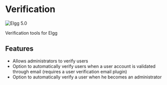 Verification
==============
![Elgg 5.0](https://img.shields.io/badge/Elgg-5.0-green.svg?style=flat-square)

Verification tools for Elgg

## Features

* Allows administrators to verify users
* Option to automatically verify users when a user account is validated through email (requires a user verification email plugin)
* Option to automatically verify a user when he becomes an administrator
